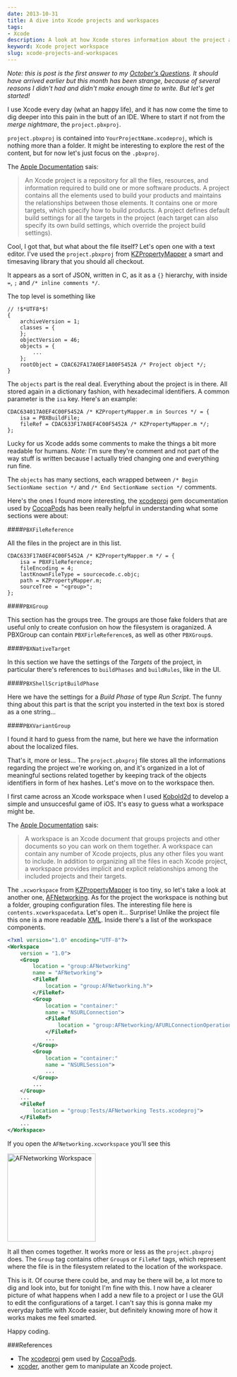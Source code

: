 ```yaml
---
date: 2013-10-31
title: A dive into Xcode projects and workspaces
tags:
- Xcode
description: A look at how Xcode stores information about the project and the workspace
keyword: Xcode project workspace
slug: xcode-projects-and-workspaces
---
```


_Note: this is post is the first answer to my [October's Questions](http://www.mokacoding.com/blog/october-questions). It should have arrived earlier but this month has been strange, because of several reasons I didn't had and didn't make enough time to write. But let's get started!_

I use Xcode every day (what an happy life), and it has now come the time to dig deeper into this pain in the butt of an IDE. Where to start if not from the _merge nightmare_, the `project.pbxproj`.

`project.pbxproj` is contained into `YourProjectName.xcodeproj`, which is nothing more than a folder. It might be interesting to explore the rest of the content, but for now let's just focus on the `.pbxproj`.

The [Apple Documentation](https://developer.apple.com/library/ios/featuredarticles/XcodeConcepts/Concept-Projects.html#//apple_ref/doc/uid/TP40009328-CH5-SW1) sais:

> An Xcode project is a repository for all the files, resources, and information required to build one or more software products. A project contains all the elements used to build your products and maintains the relationships between those elements. It contains one or more targets, which specify how to build products. A project defines default build settings for all the targets in the project (each target can also specify its own build settings, which override the project build settings).

Cool, I got that, but what about the file itself? Let's open one with a text editor. I've used the `project.pbxproj` from [KZPropertyMapper](https://github.com/krzysztofzablocki/KZPropertyMapper/blob/master/Example/Example.xcodeproj/project.pbxproj) a smart and timesaving library that you should all checkout.

It appears as a sort of JSON, written in C, as it as a `{}` hierarchy, with inside `=`, `;` and `/* inline comments */`.

The top level is something like

```
// !$*UTF8*$!
{
	archiveVersion = 1;
	classes = {
	};
	objectVersion = 46;
	objects = {
		...
	};
	rootObject = CDAC62FA17A0EF1A00F5452A /* Project object */;
}
```

The `objects` part is the real deal. Everything about the project is in there. All stored again in a dictionary fashion, with hexadecimal identifiers. A common parameter is the `isa` key. Here's an example:

```
CDAC634017A0EF4C00F5452A /* KZPropertyMapper.m in Sources */ = {
	isa = PBXBuildFile;
	fileRef = CDAC633F17A0EF4C00F5452A /* KZPropertyMapper.m */;
};
```

Lucky for us Xcode adds some comments to make the things a bit more readable for humans. _Note:_ I'm sure they're comment and not part of the way stuff is written because I actually tried changing one and everything run fine.

The `objects` has many sections, each wrapped between `/* Begin SectionName section */` and `/* End SectionName section */` comments.

Here's the ones I found more interesting, the [xcodeproj](http://docs.cocoapods.org/xcodeproj/index.html) gem documentation used by [CocoaPods](http://cocoapods.org/) has been really helpful in understanding what some sections were about:

####`PBXFileReference`

All the files in the project are in this list.

```
CDAC633F17A0EF4C00F5452A /* KZPropertyMapper.m */ = {
	isa = PBXFileReference;
	fileEncoding = 4;
	lastKnownFileType = sourcecode.c.objc;
	path = KZPropertyMapper.m;
	sourceTree = "<group>";
};
```

####`PBXGroup`

This section has the groups tree. The groups are those fake folders that are useful only to create confusion on how the filesystem is oraganized. A PBXGroup can contain `PBXFirleReference`s, as well as other `PBXGroup`s.

####`PBXNativeTarget`

In this section we have the settings of the _Targets_ of the project, in particular there's references to `buildPhases` and `buildRules`, like in the UI.

####`PBXShellScriptBuildPhase`

Here we have the settings for a _Build Phase_ of type _Run Script_. The funny thing about this part is that the script you insterted in the text box is stored as a one string…

####`PBXVariantGroup`

I found it hard to guess from the name, but here we have the information about the localized files.

That's it, more or less… The `project.pbxproj` file stores all the informations regarding the project we're working on, and it's organized in a lot of meaningful sections related together by keeping track of the objects identifiers in form of hex hashes. Let's move on to the workspace then.

I first came across an Xcode workspace when I used [Kobold2d](http://www.kobold2d.com/display/KKSITE/Home) to develop a simple and unsuccesful game of iOS. It's easy to guess what a workspace might be.

The [Apple Documentation](https://developer.apple.com/library/ios/featuredarticles/XcodeConcepts/Concept-Workspace.html) sais:

> A workspace is an Xcode document that groups projects and other documents so you can work on them together. A workspace can contain any number of Xcode projects, plus any other files you want to include. In addition to organizing all the files in each Xcode project, a workspace provides implicit and explicit relationships among the included projects and their targets.

The `.xcworkspace` from [KZPropertyMapper](https://github.com/krzysztofzablocki/KZPropertyMapper/tree/master/Example/Example.xcworkspace) is too tiny, so let's  take a look at another one, [AFNetworking](https://github.com/AFNetworking/AFNetworking/blob/master/AFNetworking.xcworkspace/contents.xcworkspacedata). As for the project the workspace is nothing but a folder, grouping configuration files. The interesting file here is `contents.xcworkspacedata`. Let's open it… Surprise! Unlike the project file this one is a more readable [XML](http://en.wikipedia.org/wiki/XML). Inside there's a list of the workspace components.

```xml
<?xml version="1.0" encoding="UTF-8"?>
<Workspace
	version = "1.0">
	<Group
		location = "group:AFNetworking"
		name = "AFNetworking">
		<FileRef
			location = "group:AFNetworking.h">
		</FileRef>
		<Group
			location = "container:"
			name = "NSURLConnection">
			<FileRef
				location = "group:AFNetworking/AFURLConnectionOperation.h">
			</FileRef>
			...
		</Group>
		<Group
			location = "container:"
			name = "NSURLSession">
			...
		</Group>
		...
	</Group>
	...
	<FileRef
		location = "group:Tests/AFNetworking Tests.xcodeproj">
	</FileRef>
	...
</Workspace>
```

If you open the `AFNetworking.xcworkspace` you'll see this

<!-- I know, I know... inline style is shit :(-->
<img src="http://mokacoding.s3.amazonaws.com/2013-10-31-afnetworking_fs.png" style="width: 200px" alt="AFNetworking Workspace"/>

It all then comes together. It works more or less as the `project.pbxproj` does. The `Group` tag contains other `Group`s or `FileRef` tags, which represent where the file is in the filesystem related to the location of the workspace.

This is it. Of course there could be, and may be there will be, a lot more to dig and look into, but for tonight I'm fine with this. I now have a clearer picture of what happens when I add a new file to a project or I use the GUI to edit the configurations of a target. I can't say this is gonna make my everyday battle with Xcode easier, but definitely knowing more of how it works makes me feel smarted.

Happy coding.

###References

* The [xcodeproj](http://docs.cocoapods.org/xcodeproj/index.html) gem used by [CocoaPods]().
* [xcoder](https://github.com/rayh/xcoder), another gem to manipulate an Xcode project.

